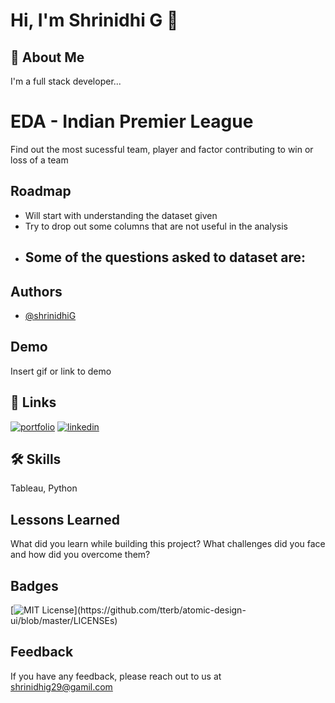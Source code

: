 
# Hi, I'm Shrinidhi G 👋


## 🚀 About Me
I'm a full stack developer...

  
# EDA - Indian Premier League

Find out the most sucessful team, player and factor contributing to win or loss of a team


## Roadmap

- Will start with understanding the dataset given
- Try to drop out some columns that are not useful in the analysis
- Some of the questions asked to dataset are:
    - 



  
## Authors

- [@shrinidhiG](https://github.com/Shrinidhig29)

  
## Demo

Insert gif or link to demo

  
## 🔗 Links
[![portfolio](https://img.shields.io/badge/my_portfolio-000?style=for-the-badge&logo=ko-fi&logoColor=white)](https://katherinempeterson.com/)
[![linkedin](https://img.shields.io/badge/linkedin-0A66C2?style=for-the-badge&logo=linkedin&logoColor=white)](https://www.linkedin.com/)

## 🛠 Skills
Tableau, 
Python

  
## Lessons Learned

What did you learn while building this project? What challenges did you face and how did you overcome them?

  
## Badges


[![MIT License](https://img.shields.io/apm/l/atomic-design-ui.svg?)](https://github.com/tterb/atomic-design-ui/blob/master/LICENSEs)

  
## Feedback

If you have any feedback, please reach out to us at shrinidhig29@gamil.com

  